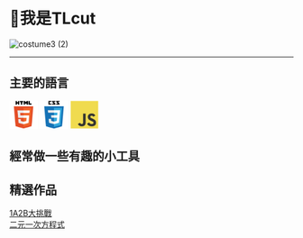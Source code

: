 # 👋我是TLcut
![costume3 (2)](https://user-images.githubusercontent.com/113696966/196357732-b76d3667-cd9d-4210-9ccb-0aeab70cc030.svg)
* * *
## 主要的語言
<code><img width="50px" src="https://raw.githubusercontent.com/devicons/devicon/master/icons/html5/html5-original-wordmark.svg" /></code>
<code><img width="50px" src="https://raw.githubusercontent.com/devicons/devicon/master/icons/css3/css3-original-wordmark.svg" /></code>
<code><img width="50px" src="https://raw.githubusercontent.com/devicons/devicon/master/icons/javascript/javascript-original.svg" /></code>
## 經常做一些有趣的小工具
## 精選作品

[1A2B大挑戰](https://tlcut.github.io/1A2B.github.io/1A2B/1AB.html)  
[二元一次方程式](https://tlcut.github.io/Binary_linear_equation.github.io/XY/XY.html)
